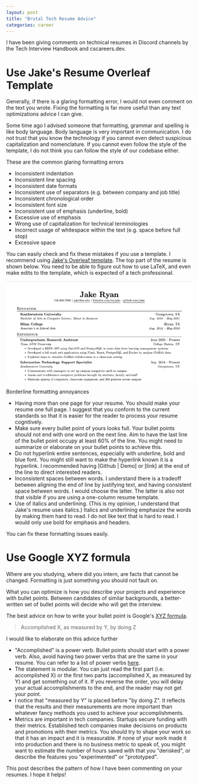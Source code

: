 ```yaml
---
layout: post
title: "Brutal Tech Resume Advice"
categories: career
---
```


I have been giving comments on technical resumes in Discord channels by the Tech Interview Handbook and cscareers.dev.


# Use Jake's Resume Overleaf Template

Generally, if there is a glaring formatting error, I would not even comment on the text you wrote.
Fixing the formatting is far more useful than any text optimizations advice I can give.

Some time ago I advised someone that formatting, grammar and spelling is like body language.
Body language is very important in communication.
I do not trust that you know the technology if you cannot even detect suspicious capitalization and nomenclature.
If you cannot even follow the style of the template, I do not think you can follow the style of our codebase either. 

These are the common glaring formatting errors

- Inconsistent indentation
- Inconsistent line spacing
- Inconsistent date formats
- Inconsistent use of separators (e.g. between company and job title)
- Inconsistent chronological order
- Inconsistent font size
- Inconsistent use of emphasis (underline, bold)
- Excessive use of emphasis
- Wrong use of capitalization for technical terminologies
- Incorrect usage of whitespace within the text (e.g. space before full stop)
- Excessive space

You can easily check and fix these mistakes if you use a template.
I recommend using [Jake's Overleaf template](https://www.overleaf.com/latex/templates/jakes-resume/syzfjbzwjncs).
The top part of the resume is shown below.
You need to be able to figure out how to use LaTeX, and even make edits to the template, which is expected of a tech professional.

![jake_resume_top](/assets/jake_resume_top.png)


Borderline formatting annoyances

- Having more than one page for your resume. You should make your resume one full page. I suggest that you conform to the current standards so that it is easier for the reader to process your resume cognitively.
- Make sure every bullet point of yours looks full. Your bullet points should not end with one word on the next line. Aim to have the last line of the bullet point occupy at least 60% of the line. You might need to summarize or elaborate on your bullet points to achieve this.
- Do not hyperlink entire sentences, especially with underline, bold and blue font. You might still want to make the hyperlink known it is a hyperlink. I recommended having [Github \| Demo] or [link] at the end of the line to direct interested readers.
- Inconsistent spaces between words. I understand there is a tradeoff between aligning the end of line by justifying text, and having consistent space between words. I would choose the latter. The latter is also not that visible if you are using a one-column resume template.
- Use of italics and underlining. (This is my opinion, I understand that Jake's resume uses italics.) Italics and underlining emphasize the words by making them hard to read. I do not like text that is hard to read. I would only use bold for emphasis and headers.

You can fix these formatting issues easily.


# Use Google XYZ formula

Where are you studying, where did you intern, are facts that cannot be changed. Formatting is just something you should not fault on.

What you can optimize is how you describe your projects and experience with bullet points.
Between candidates of similar backgrounds, a better-written set of bullet points will decide who will get the interview.

The best advice on how to write your bullet point is Google's [XYZ formula](https://youtu.be/S_Macvy5CQE?t=83).

> Accomplished X, as measured by Y, by doing Z

I would like to elaborate on this advice further

- "Accomplished" is a power verb. Bullet points should start with a power verb. Also, avoid having two power verbs that are the same in your resume. You can refer to a list of power verbs [here](https://www.faangtechleads.com/resume/general-guidelines).
- The statement is modular. You can just read the first part (i.e. accomplished X) or the first two parts (accomplished X, as measured by Y) and get something out of it. If you reverse the order, you will delay your actual accomplishments to the end, and the reader may not get your point.
- I notice that "measured by Y" is placed before "by doing Z". It reflects that the results and their measurements are more important than whatever fancy methods you used to achieve your accomplishments.
- Metrics are important in tech companies. Startups secure funding with their metrics. Established tech companies make decisions on products and promotions with their metrics. You should try to shape your work so that it has an impact and it is measurable. If none of your work made it into production and there is no business metric to speak of, you might want to estimate the number of hours saved with that you "derisked", or describe the features you "experimented" or "prototyped".


This post describes the pattern of how I have been commenting on your resumes. I hope it helps!
